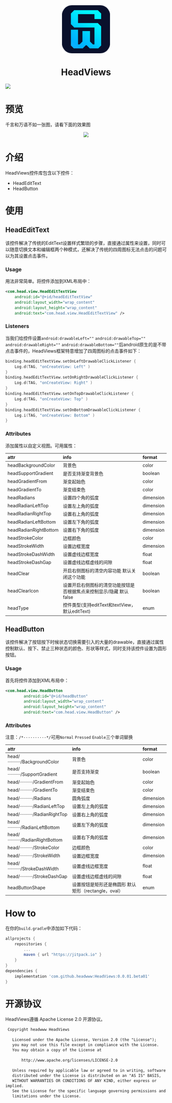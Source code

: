 <div align=center>    
    <img src="https://github.com/headwww/HeadViews/blob/main/app/src/main/res/drawable/app_logo.png" width="150">    
    <center><h1>HeadViews</h1></center> 
</div>

[![](https://jitpack.io/v/headwww/HeadViews.svg)](https://jitpack.io/#headwww/HeadViews)

# 预览
千言和万语不如一张图，请看下面的效果图
<div align=center>  
<img src="https://github.com/headwww/HeadViews/blob/main/screenshot/20220609_162323.gif?raw=true">    
</div>

# 介绍
HeadViews控件库包含以下控件： 
- HeadEditText
- HeadButton

# 使用

## HeadEditText

该控件解决了传统的EditText设置样式繁琐的步骤，直接通过属性来设置，同时可以随意切换文本和编辑框两个种模式，还解决了传统的四周图标无法点击的问题可以为其设置点击事件。

### Usage

用法非常简单。将控件添加到XML布局中：
```xml
<com.head.view.HeadEditTextView
    android:id="@+id/headEditTextView"
    android:layout_width="wrap_content"
    android:layout_height="wrap_content"
    android:text="com.head.view.HeadEditTextView" />
```

### Listeners

当我们给控件设置`android:drawableLeft=""` `android:drawableTop=""` `android:drawableRight=""` `android:drawableBottom=""`后android原生的是不带点击事件的，HeadViews框架特意增加了四周图标的点击事件如下：
```kotlin
binding.headEditTextView.setOnLeftDrawableClickListener {
    Log.d(TAG, "onCreateView: Left" )
}
binding.headEditTextView.setOnRightDrawableClickListener {
    Log.d(TAG, "onCreateView: Right" )
}
binding.headEditTextView.setOnTopDrawableClickListener {
    Log.d(TAG, "onCreateView: Top" )
}
binding.headEditTextView.setOnBottomDrawableClickListener {
    Log.i(TAG, "onCreateView: Bottom" )
}
```

### Attributes

添加属性以自定义视图。可用属性：

| attr                  | info                                                         | format    |
| :-------------------- | :----------------------------------------------------------- | :-------- |
| headBackgroundColor   | 背景色                                                       | color     |
| headSupportGradient   | 是否支持渐变背景色                                           | boolean   |
| headGradientFrom      | 渐变起始色                                                   | color     |
| headGradientTo        | 渐变结束色                                                   | color     |
| headRadians           | 设置四个角的弧度                                             | dimension |
| headRadianLeftTop     | 设置左上角的弧度                                             | dimension |
| headRadianRightTop    | 设置右上角的弧度                                             | dimension |
| headRadianLeftBottom  | 设置左下角的弧度                                             | dimension |
| headRadianRightBottom | 设置右下角的弧度                                             | dimension |
| headStrokeColor       | 边框颜色                                                     | color     |
| headStrokeWidth       | 设置边框宽度                                                 | dimension |
| headStrokeDashWidth   | 设置虚线边框宽度                                             | float     |
| headStrokeDashGap     | 设置虚线边框虚线的间隙                                       | float     |
| headClear             | 开启右侧图标的清空内容功能 默认关闭这个功能                  | boolean   |
| headClearIcon         | 设置开启右侧图标的清空功能按钮是否根据焦点来控制显示/隐藏 默认false | boolean   |
| headType              | 控件类型(支持editText和textView，默认editText)               | enum      |

## HeadButton

该控件解决了按钮按下时候状态切换需要引入的大量的drawable，直接通过属性控制默认、按下、禁止三种状态的颜色、形状等样式，同时支持该控件设置为圆形按钮。

### Usage

首先将控件添加到XML布局中：
```xml
<com.head.view.HeadButton
        android:id="@+id/headButton"
        android:layout_width="wrap_content"
        android:layout_height="wrap_content"
        android:text="com.head.view.HeadButton" />
```

### Attributes
注意：`/*··········*/`可用`Normal` `Pressed` `Enable`三个单词替换

| attr                                | info                                                 | format    |
| :---------------------------------- | :--------------------------------------------------- | :-------- |
| head/*··········*/BackgroundColor   | 背景色                                               | color     |
| head/*··········*/SupportGradient   | 是否支持渐变                                         | boolean   |
| head/*··········*/GradientFrom      | 渐变起始色                                           | color     |
| head/*··········*/GradientTo        | 渐变结束色                                           | color     |
| head/*··········*/Radians           | 圆角弧度                                             | dimension |
| head/*··········*/RadianLeftTop     | 设置左上角的弧度                                     | dimension |
| head/*··········*/RadianRightTop    | 设置右上角的弧度                                     | dimension |
| head/*··········*/RadianLeftBottom  | 设置左下角的弧度                                     | dimension |
| head/*··········*/RadianRightBottom | 设置右下角的弧度                                     | dimension |
| head/*··········*/StrokeColor       | 边框颜色                                             | color     |
| head/*··········*/StrokeWidth       | 设置边框宽度                                         | dimension |
| head/*··········*/StrokeDashWidth   | 设置虚线边框宽度                                     | float     |
| head/*··········*/StrokeDashGap     | 设置虚线边框虚线的间隙                               | float     |
| headButtonShape                     | 设置按钮是矩形还是椭圆形 默认矩形（rectangle，oval） | enum      |

# How to

在你的`build.gradle`中添加如下代码：

```groovy
allprojects {
    repositories {
        ...
        maven { url "https://jitpack.io" }
    }
}
dependencies {
    implementation 'com.github.headwww:HeadViews:0.0.01.beta01'
}

```
# 开源协议

HeadViews遵循 Apache License 2.0 开源协议。
```
 Copyright headwww HeadViews

   Licensed under the Apache License, Version 2.0 (the "License");
   you may not use this file except in compliance with the License.
   You may obtain a copy of the License at

       http://www.apache.org/licenses/LICENSE-2.0

   Unless required by applicable law or agreed to in writing, software
   distributed under the License is distributed on an "AS IS" BASIS,
   WITHOUT WARRANTIES OR CONDITIONS OF ANY KIND, either express or implied.
   See the License for the specific language governing permissions and
   limitations under the License.
```

